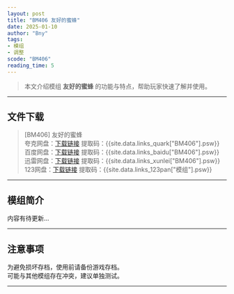 ```yaml
---
layout: post
title: "BM406 友好的蜜蜂"
date: 2025-01-10
author: "Bny"
tags: 
- 模组
- 调整
scode: "BM406"
reading_time: 5
---
```


> 本文介绍模组 **友好的蜜蜂** 的功能与特点，帮助玩家快速了解并使用。

---

## 文件下载

> [BM406] 友好的蜜蜂  
夸克网盘：[下载链接]({{site.data.links_quark["BM406"].url}}) 提取码：{{site.data.links_quark["BM406"].psw}}  
百度网盘：[下载链接]({{site.data.links_baidu["BM406"].url}}) 提取码：{{site.data.links_baidu["BM406"].psw}}  
迅雷网盘：[下载链接]({{site.data.links_xunlei["BM406"].url}}) 提取码：{{site.data.links_xunlei["BM406"].psw}}  
123网盘：[下载链接]({{site.data.links_123pan["模组"].url}}) 提取码：{{site.data.links_123pan["模组"].psw}}  

---

## 模组简介

>  
内容有待更新...  

---

## 注意事项

>  
为避免损坏存档，使用前请备份游戏存档。  
可能与其他模组存在冲突，建议单独测试。  

---

